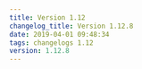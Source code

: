 ```yaml
---
title: Version 1.12
changelog_title: Version 1.12.8
date: 2019-04-01 09:48:34 
tags: changelogs 1.12
version: 1.12.8
---
```

<script src="https://gist.github.com/spinnaker-release/73fa0d0112cb49c8e58bf463a6cb5e3a.js"/>